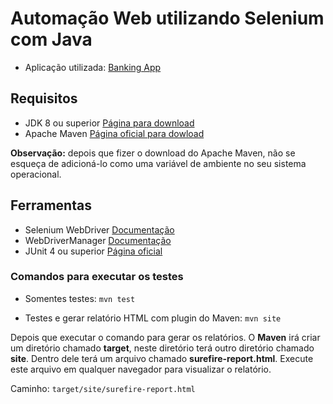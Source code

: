 # Automação Web utilizando Selenium com Java

* Aplicação utilizada: <a href="http://www.way2automation.com/angularjs-protractor/banking/#/login">Banking App</a>

## Requisitos

* JDK 8 ou superior <a href="https://www.oracle.com/br/java/technologies/oracle-java-archive-downloads.html" target="_blank">Página para download</a>
* Apache Maven <a href="https://maven.apache.org/download.cgi" target="_blank">Página oficial para dowload</a>

**Observação:** depois que fizer o download do Apache Maven, não se esqueça de adicioná-lo como uma variável de ambiente no seu sistema operacional.

## Ferramentas
* Selenium WebDriver <a href="https://www.selenium.dev/documentation/en/webdriver/" target="_blank">Documentação</a>
* WebDriverManager <a href="https://github.com/bonigarcia/webdrivermanager" target="_blank">Documentação</a>
* JUnit 4 ou superior <a href="https://junit.org" target="_blank">Página oficial</a>

### Comandos para executar os testes

* Somentes testes: `mvn test`

* Testes e gerar relatório HTML com plugin do Maven: `mvn site`

Depois que executar o comando para gerar os relatórios. O **Maven** irá criar um diretório chamado **target**, neste diretório terá outro diretório chamado **site**. Dentro dele terá um arquivo chamado **surefire-report.html**. Execute este arquivo em qualquer navegador para visualizar o relatório.

Caminho: `target/site/surefire-report.html`
